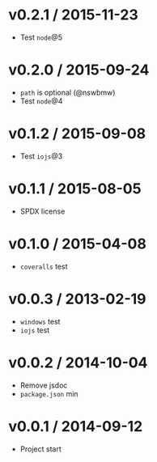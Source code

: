 v0.2.1 / 2015-11-23
==================

  * Test `node`@5

v0.2.0 / 2015-09-24
==================

  * `path` is optional (@nswbmw)
  * Test `node`@4

v0.1.2 / 2015-09-08
==================

  * Test `iojs`@3

v0.1.1 / 2015-08-05
==================

  * SPDX license

v0.1.0 / 2015-04-08
==================

  * `coveralls` test

v0.0.3 / 2013-02-19
==================

  * `windows` test
  * `iojs` test

v0.0.2 / 2014-10-04
==================

  * Remove jsdoc
  * `package.json` min

v0.0.1 / 2014-09-12
==================

  * Project start
